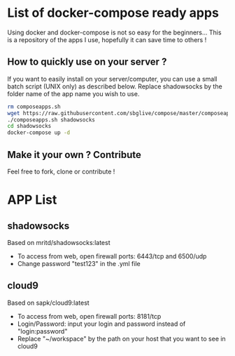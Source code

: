 # List of docker-compose ready apps
Using docker and docker-compose is not so easy for the beginners... This is a repository of the apps I use, hopefully it can save time to others !

## How to quickly use on your server ?
If you want to easily install on your server/computer, you can use a small batch script (UNIX only) as described below.
Replace shadowsocks by the folder name of the app name you wish to use.
```bash
rm composeapps.sh
wget https://raw.githubusercontent.com/sbglive/compose/master/composeapps.sh && chmod +x composeapps.sh
./composeapps.sh shadowsocks
cd shadowsocks
docker-compose up -d
```

## Make it your own ? Contribute
Feel free to fork, clone or contribute !


# APP List

## shadowsocks
Based on mritd/shadowsocks:latest
- To access from web, open firewall ports: 6443/tcp and 6500/udp
- Change password "test123" in the .yml file

## cloud9
Based on sapk/cloud9:latest
- To access from web, open firewall ports: 8181/tcp
- Login/Password: input your login and password instead of "login:password"
- Replace "~/workspace" by the path on your host that you want to see in cloud9
